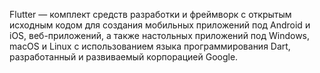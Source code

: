 Flutter — комплект средств разработки и фреймворк с открытым исходным кодом для создания мобильных приложений под Android и iOS, веб-приложений, 
а также настольных приложений под Windows, macOS и Linux с использованием языка программирования Dart, разработанный и развиваемый корпорацией Google.
